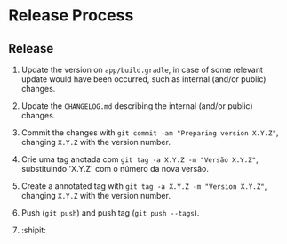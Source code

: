 Release Process
===============

Release
-------

1. Update the version on `app/build.gradle`, in case of some relevant update would have been occurred,
    such as internal (and/or public) changes.

2. Update the `CHANGELOG.md` describing the internal (and/or public) changes.

3. Commit the changes with `git commit -am "Preparing version X.Y.Z"`, changing `X.Y.Z` with the
    version number.

4. Crie uma tag anotada com `git tag -a X.Y.Z -m "Versão X.Y.Z"`, substituindo 'X.Y.Z' com o número
    da nova versão.

4. Create a annotated tag with `git tag -a X.Y.Z -m "Version X.Y.Z"`, changing `X.Y.Z` with the
    version number.

5. Push (`git push`) and push tag (`git push --tags`).

6. :shipit: